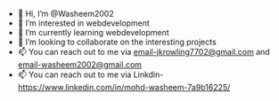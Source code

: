 - 👋 Hi, I’m @Washeem2002
- 👀 I’m interested in webdevelopment
- 🌱 I’m currently learning webdevelopment
- 💞️ I’m looking to collaborate on the interesting projects
- 📫 You can reach out to me via email-jkrowling7702@gmail.com and email-washeem2002@gmail.com
- 📫 You can reach out to me via Linkdin-https://www.linkedin.com/in/mohd-washeem-7a9b16225/
  

<!---
Washeem2002/Washeem2002 is a ✨ special ✨ repository because its `README.md` (this file) appears on your GitHub profile.
You can click the Preview link to take a look at your changes.
--->
